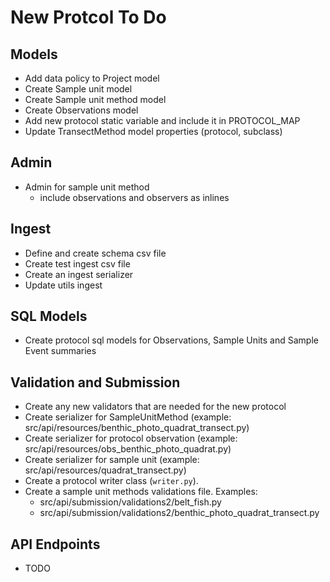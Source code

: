 # New Protcol To Do



## Models

- Add data policy to Project model
- Create Sample unit model
- Create Sample unit method model
- Create Observations model
- Add new protocol static variable and include it in PROTOCOL_MAP
- Update TransectMethod model properties (protocol, subclass)

## Admin

- Admin for sample unit method
  - include observations and observers as inlines

## Ingest

- Define and create schema csv file
- Create test ingest csv file
- Create an ingest serializer
- Update utils ingest

## SQL Models

- Create protocol sql models for Observations, Sample Units and Sample Event summaries

## Validation and Submission

- Create any new validators that are needed for the new protocol
- Create serializer for SampleUnitMethod (example: src/api/resources/benthic_photo_quadrat_transect.py)
- Create serializer for protocol observation (example: src/api/resources/obs_benthic_photo_quadrat.py)
- Create serializer for sample unit (example: src/api/resources/quadrat_transect.py)
- Create a protocol writer class (`writer.py`).
- Create a sample unit methods validations file. Examples:
  -  src/api/submission/validations2/belt_fish.py
  -  src/api/submission/validations2/benthic_photo_quadrat_transect.py


## API Endpoints

- TODO
